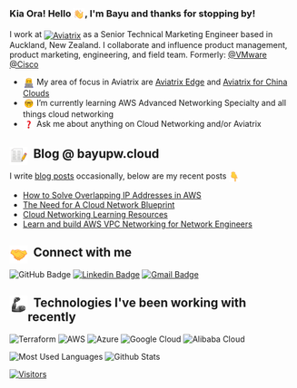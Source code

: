 ### Kia Ora! Hello <img src="https://raw.githubusercontent.com/heydrdev/devtools/main/emojis/telegram/waving-hand.gif" width="20" align="center"/>, I'm Bayu and thanks for stopping by!
I work at <a href="https://aviatrix.com/"><img src="https://docs.aviatrix.com/_static/aviatrix_logo_final_reverse.png" alt="Aviatrix" width="120" align="center"/></a> as a Senior Technical Marketing Engineer based in Auckland, New Zealand.
I collaborate and influence product management, product marketing, engineering, and field team. 
Formerly: [@VMware](https://github.com/vmware) [@Cisco](https://github.com/cisco)

- <img src="https://raw.githubusercontent.com/heydrdev/devtools/main/emojis/telegram/man-technologist.gif" width="20" align="center"/> My area of focus in Aviatrix are [Aviatrix Edge](https://docs.aviatrix.com/HowTos/edge-faq.html) and [Aviatrix for China Clouds](https://docs.aviatrix.com/HowTos/aviatrix_china_overview.html)
- <img src="https://raw.githubusercontent.com/heydrdev/devtools/main/emojis/telegram/nerd-face.gif" width="20" align="center"/> I’m currently learning AWS Advanced Networking Specialty and all things cloud networking
- <img src="https://raw.githubusercontent.com/heydrdev/devtools/main/emojis/telegram/question-mark.gif" width="20" align="center"/> Ask me about anything on Cloud Networking and/or Aviatrix

<h2 style = font-size: "50px" align="left"><img src="https://raw.githubusercontent.com/heydrdev/devtools/main/emojis/telegram/memo.gif" width="32" align="left"/>&nbsp <b>Blog</b> @ bayupw.cloud</h2>

I write [blog posts](https://bayupw.cloud/) occasionally, below are my recent posts <img src="https://raw.githubusercontent.com/heydrdev/devtools/main/emojis/telegram/backhand-index-pointing-down.gif" width="20" align="center"/>
- [How to Solve Overlapping IP Addresses in AWS](https://bayupw.cloud/posts/2022/20220703-how-to-solve-overlapping-ip-in-aws/)
- [The Need for A Cloud Network Blueprint](https://bayupw.cloud/posts/2022/20220630-the-need-for-a-cloud-networking-blueprint/)
- [Cloud Networking Learning Resources](https://bayupw.cloud/posts/2022/20220620-cloud-networking-learning-resources/)
- [Learn and build AWS VPC Networking for Network Engineers](https://dev.to/bayupw/learn-and-build-aws-vpc-networking-for-network-engineers-1fch)

<h2 style = font-size: "50px" align="left"><img src="https://raw.githubusercontent.com/heydrdev/devtools/main/emojis/telegram/handshake.gif" width="32" align="left"/>&nbsp <b>Connect with me</b></h2>

![GitHub Badge](https://img.shields.io/github/followers/bayupw.svg?style=social&label=Follow&maxAge=2592000) 
[![Linkedin Badge](https://img.shields.io/badge/-Bayu%20Wibowo-blue?style=flat-square&logo=Linkedin&logoColor=white&link=<https://nz.linkedin.com/in/bayupw/>)](<https://nz.linkedin.com/in/bayupw/>) 
[![Gmail Badge](https://img.shields.io/badge/-bayupw@gmail.com-c14438?style=flat-square&logo=Gmail&logoColor=white&link=mailto:<bayupw@gmail.com>)](mailto:<bayupw@gmail.com>)

<h2 style = font-size: "50px" align="left"><img src="https://raw.githubusercontent.com/heydrdev/devtools/main/emojis/telegram/mechanical-arm.gif" width="32" align="left"/>&nbsp <b>Technologies I've been working with recently</b></h2>

![Terraform](https://img.shields.io/badge/terraform-%235835CC.svg?style=for-the-badge&logo=terraform&logoColor=white)
![AWS](https://img.shields.io/badge/Amazon_AWS-FF9900?style=for-the-badge&logo=amazonaws&logoColor=white)
![Azure](https://img.shields.io/badge/microsoft%20azure-0089D6?style=for-the-badge&logo=microsoft-azure&logoColor=white)
![Google Cloud](https://img.shields.io/badge/Google_Cloud-4285F4?style=for-the-badge&logo=google-cloud&logoColor=white)
![Alibaba Cloud](https://img.shields.io/badge/Alibaba_Cloud-FF6A00?style=for-the-badge&logo=alibabacloud&logoColor=white)

![Most Used Languages](https://github-readme-stats.vercel.app/api/top-langs/?username=bayupw&hide=TeX&layout=compact)
![Github Stats](https://github-readme-stats.vercel.app/api?username=bayupw&count_private=true&show_icons=true&include_all_commits=true)

[![Visitors](https://api.visitorbadge.io/api/visitors?path=https%3A%2F%2Fgithub.com%2Fbayupw&countColor=%230e71eb)](https://visitorbadge.io/status?path=https%3A%2F%2Fgithub.com%2Fbayupw)
